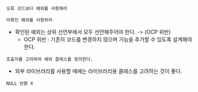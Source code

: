 ```
오류 코드보다 예외를 사용해라
```
```
미확인 예외를 사용하라
```
* 확인된 예외는 상위 선언부에서 모두 선언해주어야 한다. -> (OCP 위반)
  * OCP 위반 : 기존의 코드를 변경하지 않으며 기능을 추가할 수 있도록 설계해야한다.
```
호출자를 고려하여 예외 클래스를 정의한다.
```
* 외부 라이브러리를 사용할 때에는 라이브러리용 클래스를 고려하는 것이 좋다.
```
NULL 반환 X
```
